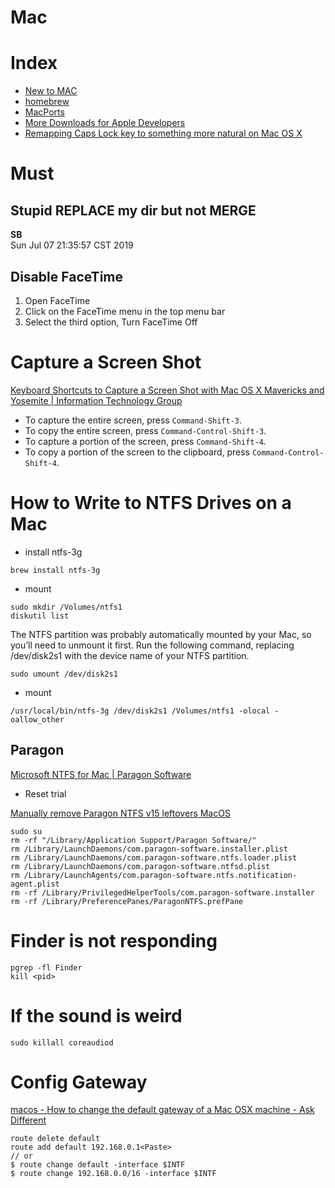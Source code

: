 # Mac

# Index

* [New to MAC](newtomac.md)
* [homebrew](homebrew.md)
* [MacPorts](macports.md)
* [More Downloads for Apple Developers](developers.md)
* [Remapping Caps Lock key to something more natural on Mac OS X](Remapping_Caps_Lock_key_to_something_more_natural_on_Mac_OS_X.md)

# Must 

## Stupid REPLACE my dir but not MERGE

  **SB**  
  Sun Jul 07 21:35:57 CST 2019

## Disable FaceTime

1. Open FaceTime
1. Click on the FaceTime menu in the top menu bar
1. Select the third option, Turn FaceTime Off

# Capture a Screen Shot

[Keyboard Shortcuts to Capture a Screen Shot with Mac OS X Mavericks and Yosemite | Information Technology Group](https://www.itg.ias.edu/content/keyboard-shortcuts-capture-screen-shot-mac-os-x)

* To capture the entire screen, press `Command-Shift-3`.
* To copy the entire screen, press `Command-Control-Shift-3`. 
* To capture a portion of the screen, press `Command-Shift-4`.
* To copy a portion of the screen to the clipboard, press `Command-Control-Shift-4`.


# How to Write to NTFS Drives on a Mac

* install ntfs-3g

`brew install ntfs-3g`

* mount

```
sudo mkdir /Volumes/ntfs1
diskutil list
```

The NTFS partition was probably automatically mounted by your Mac, so you’ll
need to unmount it first. Run the following command, replacing /dev/disk2s1
with the device name of your NTFS partition.

`sudo umount /dev/disk2s1`

* mount

`/usr/local/bin/ntfs-3g /dev/disk2s1 /Volumes/ntfs1 -olocal -oallow_other`

## Paragon

[Microsoft NTFS for Mac | Paragon Software](https://www.paragon-software.com/home/ntfs-mac/)

* Reset trial

[Manually remove Paragon NTFS v15 leftovers MacOS](https://gist.github.com/guycalledseven/7b3fbeb521f74c682799932d64856f03)

```
sudo su
rm -rf "/Library/Application Support/Paragon Software/"
rm /Library/LaunchDaemons/com.paragon-software.installer.plist
rm /Library/LaunchDaemons/com.paragon-software.ntfs.loader.plist
rm /Library/LaunchDaemons/com.paragon-software.ntfsd.plist
rm /Library/LaunchAgents/com.paragon-software.ntfs.notification-agent.plist
rm -rf /Library/PrivilegedHelperTools/com.paragon-software.installer
rm -rf /Library/PreferencePanes/ParagonNTFS.prefPane
```

# Finder is not responding

```
pgrep -fl Finder
kill <pid>
```

# If the sound is weird

```
sudo killall coreaudiod
```

# Config Gateway

 [macos - How to change the default gateway of a Mac OSX machine - Ask Different](https://apple.stackexchange.com/questions/33097/how-to-change-the-default-gateway-of-a-mac-osx-machine)

```
route delete default
route add default 192.168.0.1<Paste>
// or
$ route change default -interface $INTF
$ route change 192.168.0.0/16 -interface $INTF
```
